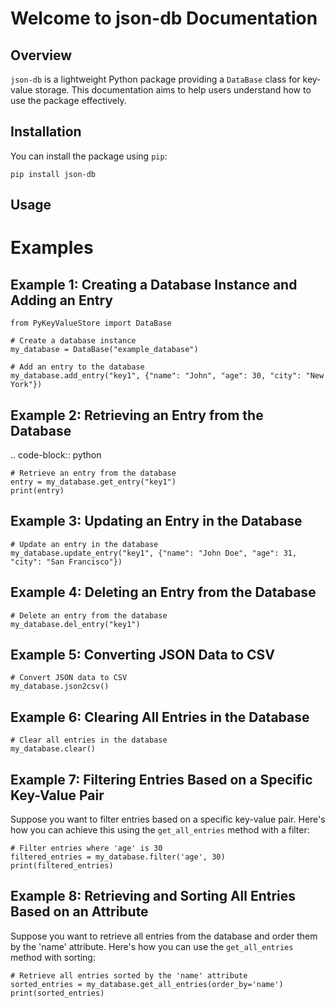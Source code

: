 Welcome to json-db Documentation
=======================================

Overview
--------

`json-db` is a lightweight Python package providing a `DataBase` class for key-value storage. This documentation aims to help users understand how to use the package effectively.

Installation
------------

You can install the package using `pip`:


    pip install json-db

Usage
-----

Examples
========

Example 1: Creating a Database Instance and Adding an Entry
----------------------------------------------------------


    from PyKeyValueStore import DataBase

    # Create a database instance
    my_database = DataBase("example_database")

    # Add an entry to the database
    my_database.add_entry("key1", {"name": "John", "age": 30, "city": "New York"})

Example 2: Retrieving an Entry from the Database
------------------------------------------------

.. code-block:: python

    # Retrieve an entry from the database
    entry = my_database.get_entry("key1")
    print(entry)

Example 3: Updating an Entry in the Database
--------------------------------------------


    # Update an entry in the database
    my_database.update_entry("key1", {"name": "John Doe", "age": 31, "city": "San Francisco"})

Example 4: Deleting an Entry from the Database
----------------------------------------------


    # Delete an entry from the database
    my_database.del_entry("key1")

Example 5: Converting JSON Data to CSV
---------------------------------------

    # Convert JSON data to CSV
    my_database.json2csv()

Example 6: Clearing All Entries in the Database
-----------------------------------------------



    # Clear all entries in the database
    my_database.clear()

Example 7: Filtering Entries Based on a Specific Key-Value Pair
----------------------------------------------------------------

Suppose you want to filter entries based on a specific key-value pair. Here's how you can achieve this using the `get_all_entries` method with a filter:


    # Filter entries where 'age' is 30
    filtered_entries = my_database.filter('age', 30)
    print(filtered_entries)

Example 8: Retrieving and Sorting All Entries Based on an Attribute
------------------------------------------------------------------

Suppose you want to retrieve all entries from the database and order them by the 'name' attribute. Here's how you can use the `get_all_entries` method with sorting:



    # Retrieve all entries sorted by the 'name' attribute
    sorted_entries = my_database.get_all_entries(order_by='name')
    print(sorted_entries)

    
